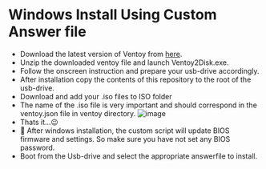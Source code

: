 # Windows Install Using Custom Answer file
  * Download the latest version of Ventoy from [here](https://github.com/ventoy/Ventoy/releases).
  * Unzip the downloaded ventoy file and launch Ventoy2Disk.exe.
  * Follow the onscreen instruction and prepare your usb-drive accordingly.
  * After installation copy the contents of this repository to the root of the usb-drive.
  * Download and add your .iso files to ISO folder
  * The name of the .iso file is very important and should correspond in the ventoy.json file in ventoy directory.
![image](https://user-images.githubusercontent.com/1507737/138075913-9d19fa37-f48e-4cc4-a3e1-2eb5f505f6bf.png)
  * Thats it...:wink: 
  * :imp: After windows installation, the custom script will update BIOS firmware and settings. So make sure you have not set any BIOS password.
  * Boot from the Usb-drive and select the appropriate answerfile to install.
  
  


